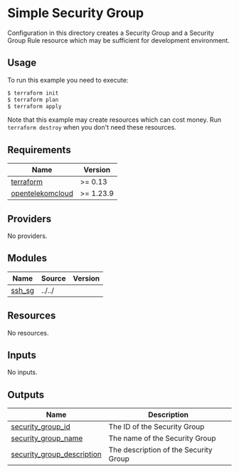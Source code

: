 # Simple Security Group

Configuration in this directory creates a Security Group and a Security Group Rule resource which may be sufficient for development environment.

## Usage

To run this example you need to execute:

```bash
$ terraform init
$ terraform plan
$ terraform apply
```

Note that this example may create resources which can cost money. Run `terraform destroy` when you don't need these resources.

## Requirements

| Name                                                                                           | Version   |
| ---------------------------------------------------------------------------------------------- | --------- |
| <a name="requirement_terraform"></a> [terraform](#requirement\_terraform)                      | >= 0.13   |
| <a name="requirement_opentelekomcloud"></a> [opentelekomcloud](#requirement\_opentelekomcloud) | >= 1.23.9 |

## Providers

No providers.

## Modules

| Name                                                    | Source | Version |
| ------------------------------------------------------- | ------ | ------- |
| <a name="module_ssh_sg"></a> [ssh_sg](#module\_ssh\_sg) | ../../ |         |

## Resources

No resources.

## Inputs

No inputs.

## Outputs

| Name                                                                                                                 | Description                           |
| -------------------------------------------------------------------------------------------------------------------- | ------------------------------------- |
| <a name="output_security_group_id"></a> [security_group_id](#output\_security\_group\_id)                            | The ID of the Security Group          |
| <a name="output_security_group_name"></a> [security_group_name](#output\_security\_group\_name)                      | The name of the Security Group        |
| <a name="output_security_group_description"></a> [security_group_description](#output\_security\_group\_description) | The description of the Security Group |
